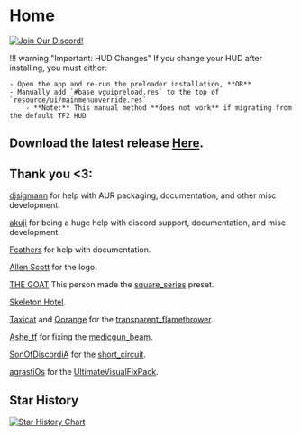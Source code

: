 # Home

[![Join Our Discord!](https://img.shields.io/badge/Discord-Join%20Us-7289DA.svg?style=for-the-badge&logo=discord&logoColor=white)](https://discord.com/invite/2SZbfXzKYQ)

!!! warning "Important: HUD Changes"
    If you change your HUD after installing, you must either:

    - Open the app and re-run the preloader installation, **OR**
    - Manually add `#base vguipreload.res` to the top of `resource/ui/mainmenuoverride.res`
        - **Note:** This manual method **does not work** if migrating from the default TF2 HUD

## Download the latest release [Here](https://github.com/cueki/casual-particle-pre-loader/releases/).


## Thank you <3:
[djsigmann](https://github.com/djsigmann) for help with AUR packaging, documentation, and other misc development.

[akuji](https://gamebanana.com/members/2017711) for being a huge help with discord support, documentation, and misc development.

[Feathers](https://github.com/FeathersTheChick) for help with documentation.

[Allen Scott](https://gamebanana.com/members/1242417) for the logo.

[THE GOAT](https://gamebanana.com/members/2133251) This person made the [square_series](https://gamebanana.com/mods/435309) preset.

[Skeleton Hotel](https://gamebanana.com/members/1414545).

[Taxicat](https://gamebanana.com/members/1333549) and [Qorange](https://gamebanana.com/members/2060075) for the [transparent_flamethrower](https://gamebanana.com/mods/348622).

[Ashe_tf](https://gamebanana.com/members/1932153) for fixing the [medicgun_beam](https://gamebanana.com/mods/437447).

[SonOfDiscordiA](https://gamebanana.com/members/2670597) for the [short_circuit](https://gamebanana.com/mods/446897).

[agrastiOs](https://github.com/agrastiOs) for the [UltimateVisualFixPack](https://github.com/agrastiOs/Ultimate-TF2-Visual-Fix-Pack).
## Star History

<a href="https://www.star-history.com/#cueki/casual-pre-loader&Date">
 <picture>
   <source media="(prefers-color-scheme: dark)" srcset="https://api.star-history.com/svg?repos=cueki/casual-pre-loader&type=Date&theme=dark" />
   <source media="(prefers-color-scheme: light)" srcset="https://api.star-history.com/svg?repos=cueki/casual-pre-loader&type=Date" />
   <img alt="Star History Chart" src="https://api.star-history.com/svg?repos=cueki/casual-pre-loader&type=Date" />
 </picture>
</a>
